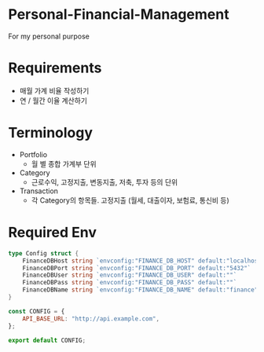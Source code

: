 # Personal-Financial-Management
For my personal purpose

# Requirements
- 매월 가계 비율 작성하기
- 연 / 월간 이율 계산하기

# Terminology
- Portfolio
    - 월 별 종합 가계부 단위
- Category
    - 근로수익, 고정지출, 변동지출, 저축, 투자 등의 단위
- Transaction
    - 각 Category의 항목들. 고정지출 (월세, 대출이자, 보험료, 통신비 등)

# Required Env
```go
type Config struct {
	FinanceDBHost string `envconfig:"FINANCE_DB_HOST" default:"localhost"`
	FinanceDBPort string `envconfig:"FINANCE_DB_PORT" default:"5432"`
	FinanceDBUser string `envconfig:"FINANCE_DB_USER" default:""`
	FinanceDBPass string `envconfig:"FINANCE_DB_PASS" default:""`
	FinanceDBName string `envconfig:"FINANCE_DB_NAME" default:"finance"`
}
```

```javascript
const CONFIG = {
    API_BASE_URL: "http://api.example.com",
};
  
export default CONFIG;
```
